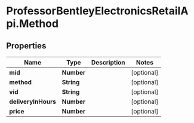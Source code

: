 # ProfessorBentleyElectronicsRetailApi.Method

## Properties
Name | Type | Description | Notes
------------ | ------------- | ------------- | -------------
**mid** | **Number** |  | [optional] 
**method** | **String** |  | [optional] 
**vid** | **String** |  | [optional] 
**deliveryInHours** | **Number** |  | [optional] 
**price** | **Number** |  | [optional] 
